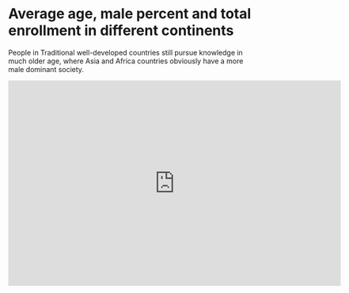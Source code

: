 # Average age, male percent and total enrollment in different continents

People in Traditional well-developed countries still pursue knowledge in much older age, where Asia and Africa countries obviously have a more male dominant society.

<iframe width="671.5" height="415.2108333333333" seamless frameborder="0" scrolling="no" src="https://docs.google.com/spreadsheets/d/1kYcmiTuHGP0Fx5kOpd0UgsMB_TZk0IE02Mq_PEReaUc/pubchart?oid=2009483220&amp;format=interactive"></iframe>
